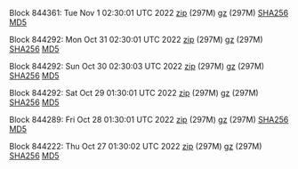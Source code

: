 Block 844361: Tue Nov  1 02:30:01 UTC 2022 [zip](https://files.01coin.io/mainnet/2022-11-01/bootstrap.dat.zip) (297M) [gz](https://files.01coin.io/mainnet/2022-11-01/bootstrap.dat.tar.gz) (297M) [SHA256](https://files.01coin.io/mainnet/2022-11-01/sha256.txt) [MD5](https://files.01coin.io/mainnet/2022-11-01/md5.txt)

Block 844292: Mon Oct 31 02:30:01 UTC 2022 [zip](https://files.01coin.io/mainnet/2022-10-31/bootstrap.dat.zip) (297M) [gz](https://files.01coin.io/mainnet/2022-10-31/bootstrap.dat.tar.gz) (297M) [SHA256](https://files.01coin.io/mainnet/2022-10-31/sha256.txt) [MD5](https://files.01coin.io/mainnet/2022-10-31/md5.txt)

Block 844292: Sun Oct 30 02:30:03 UTC 2022 [zip](https://files.01coin.io/mainnet/2022-10-30/bootstrap.dat.zip) (297M) [gz](https://files.01coin.io/mainnet/2022-10-30/bootstrap.dat.tar.gz) (297M) [SHA256](https://files.01coin.io/mainnet/2022-10-30/sha256.txt) [MD5](https://files.01coin.io/mainnet/2022-10-30/md5.txt)

Block 844292: Sat Oct 29 01:30:01 UTC 2022 [zip](https://files.01coin.io/mainnet/2022-10-29/bootstrap.dat.zip) (297M) [gz](https://files.01coin.io/mainnet/2022-10-29/bootstrap.dat.tar.gz) (297M) [SHA256](https://files.01coin.io/mainnet/2022-10-29/sha256.txt) [MD5](https://files.01coin.io/mainnet/2022-10-29/md5.txt)

Block 844289: Fri Oct 28 01:30:01 UTC 2022 [zip](https://files.01coin.io/mainnet/2022-10-28/bootstrap.dat.zip) (297M) [gz](https://files.01coin.io/mainnet/2022-10-28/bootstrap.dat.tar.gz) (297M) [SHA256](https://files.01coin.io/mainnet/2022-10-28/sha256.txt) [MD5](https://files.01coin.io/mainnet/2022-10-28/md5.txt)

Block 844222: Thu Oct 27 01:30:02 UTC 2022 [zip](https://files.01coin.io/mainnet/2022-10-27/bootstrap.dat.zip) (297M) [gz](https://files.01coin.io/mainnet/2022-10-27/bootstrap.dat.tar.gz) (297M) [SHA256](https://files.01coin.io/mainnet/2022-10-27/sha256.txt) [MD5](https://files.01coin.io/mainnet/2022-10-27/md5.txt)
